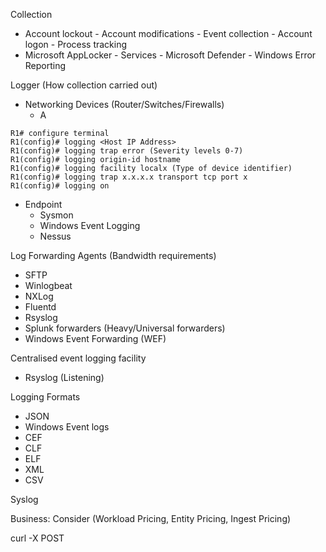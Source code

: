 Collection
- Account lockout - Account modifications - Event collection - Account logon - Process tracking
- Microsoft AppLocker - Services - Microsoft Defender - Windows Error Reporting

Logger (How collection carried out)

- Networking Devices (Router/Switches/Firewalls)
  - A
```
R1# configure terminal
R1(config)# logging <Host IP Address>
R1(config)# logging trap error (Severity levels 0-7)
R1(config)# logging origin-id hostname
R1(config)# logging facility localx (Type of device identifier)
R1(config)# logging trap x.x.x.x transport tcp port x
R1(config)# logging on
```

- Endpoint
  - Sysmon
  - Windows Event Logging
  - Nessus

Log Forwarding Agents (Bandwidth requirements)
- SFTP
- Winlogbeat
- NXLog
- Fluentd 
- Rsyslog
- Splunk forwarders (Heavy/Universal forwarders)
- Windows Event Forwarding (WEF)

Centralised event logging facility
- Rsyslog (Listening)

Logging Formats
- JSON
- Windows Event logs
- CEF
- CLF
- ELF
- XML
- CSV

Syslog

Business:
Consider (Workload Pricing, Entity Pricing, Ingest Pricing)


curl -X POST 
